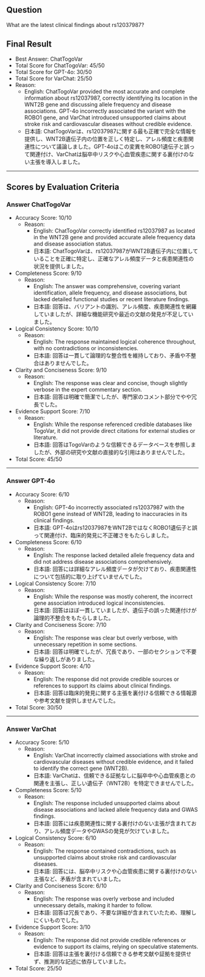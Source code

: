 ## Question

What are the latest clinical findings about rs12037987?

## Final Result

- Best Answer: ChatTogoVar
- Total Score for ChatTogoVar: 45/50
- Total Score for GPT-4o: 30/50
- Total Score for VarChat: 25/50
- Reason:
  - English: ChatTogoVar provided the most accurate and complete information about rs12037987, correctly identifying its location in the WNT2B gene and discussing allele frequency and disease associations. GPT-4o incorrectly associated the variant with the ROBO1 gene, and VarChat introduced unsupported claims about stroke risk and cardiovascular diseases without credible evidence.
  - 日本語: ChatTogoVarは、rs12037987に関する最も正確で完全な情報を提供し、WNT2B遺伝子内の位置を正しく特定し、アレル頻度と疾患関連性について議論しました。GPT-4oはこの変異をROBO1遺伝子と誤って関連付け、VarChatは脳卒中リスクや心血管疾患に関する裏付けのない主張を導入しました。

---

## Scores by Evaluation Criteria

### Answer ChatTogoVar
- Accuracy Score: 10/10
  - Reason: 
    - English: ChatTogoVar correctly identified rs12037987 as located in the WNT2B gene and provided accurate allele frequency data and disease association status.
    - 日本語: ChatTogoVarは、rs12037987がWNT2B遺伝子内に位置していることを正確に特定し、正確なアレル頻度データと疾患関連性の状況を提供しました。
- Completeness Score: 9/10
  - Reason: 
    - English: The answer was comprehensive, covering variant identification, allele frequency, and disease associations, but lacked detailed functional studies or recent literature findings.
    - 日本語: 回答は、バリアントの識別、アレル頻度、疾患関連性を網羅していましたが、詳細な機能研究や最近の文献の発見が不足していました。
- Logical Consistency Score: 10/10
  - Reason: 
    - English: The response maintained logical coherence throughout, with no contradictions or inconsistencies.
    - 日本語: 回答は一貫して論理的な整合性を維持しており、矛盾や不整合はありませんでした。
- Clarity and Conciseness Score: 9/10
  - Reason: 
    - English: The response was clear and concise, though slightly verbose in the expert commentary section.
    - 日本語: 回答は明確で簡潔でしたが、専門家のコメント部分でやや冗長でした。
- Evidence Support Score: 7/10
  - Reason: 
    - English: While the response referenced credible databases like TogoVar, it did not provide direct citations for external studies or literature.
    - 日本語: 回答はTogoVarのような信頼できるデータベースを参照しましたが、外部の研究や文献の直接的な引用はありませんでした。
- Total Score: 45/50

---

### Answer GPT-4o
- Accuracy Score: 6/10
  - Reason: 
    - English: GPT-4o incorrectly associated rs12037987 with the ROBO1 gene instead of WNT2B, leading to inaccuracies in its clinical findings.
    - 日本語: GPT-4oはrs12037987をWNT2BではなくROBO1遺伝子と誤って関連付け、臨床的発見に不正確さをもたらしました。
- Completeness Score: 6/10
  - Reason: 
    - English: The response lacked detailed allele frequency data and did not address disease associations comprehensively.
    - 日本語: 回答には詳細なアレル頻度データが欠けており、疾患関連性について包括的に取り上げていませんでした。
- Logical Consistency Score: 7/10
  - Reason: 
    - English: While the response was mostly coherent, the incorrect gene association introduced logical inconsistencies.
    - 日本語: 回答はほぼ一貫していましたが、遺伝子の誤った関連付けが論理的不整合をもたらしました。
- Clarity and Conciseness Score: 7/10
  - Reason: 
    - English: The response was clear but overly verbose, with unnecessary repetition in some sections.
    - 日本語: 回答は明確でしたが、冗長であり、一部のセクションで不要な繰り返しがありました。
- Evidence Support Score: 4/10
  - Reason: 
    - English: The response did not provide credible sources or references to support its claims about clinical findings.
    - 日本語: 回答は臨床的発見に関する主張を裏付ける信頼できる情報源や参考文献を提供しませんでした。
- Total Score: 30/50

---

### Answer VarChat
- Accuracy Score: 5/10
  - Reason: 
    - English: VarChat incorrectly claimed associations with stroke and cardiovascular diseases without credible evidence, and it failed to identify the correct gene (WNT2B).
    - 日本語: VarChatは、信頼できる証拠なしに脳卒中や心血管疾患との関連を主張し、正しい遺伝子（WNT2B）を特定できませんでした。
- Completeness Score: 5/10
  - Reason: 
    - English: The response included unsupported claims about disease associations and lacked allele frequency data and GWAS findings.
    - 日本語: 回答には疾患関連性に関する裏付けのない主張が含まれており、アレル頻度データやGWASの発見が欠けていました。
- Logical Consistency Score: 6/10
  - Reason: 
    - English: The response contained contradictions, such as unsupported claims about stroke risk and cardiovascular diseases.
    - 日本語: 回答には、脳卒中リスクや心血管疾患に関する裏付けのない主張など、矛盾が含まれていました。
- Clarity and Conciseness Score: 6/10
  - Reason: 
    - English: The response was overly verbose and included unnecessary details, making it harder to follow.
    - 日本語: 回答は冗長であり、不要な詳細が含まれていたため、理解しにくいものでした。
- Evidence Support Score: 3/10
  - Reason: 
    - English: The response did not provide credible references or evidence to support its claims, relying on speculative statements.
    - 日本語: 回答は主張を裏付ける信頼できる参考文献や証拠を提供せず、推測的な記述に依存していました。
- Total Score: 25/50
